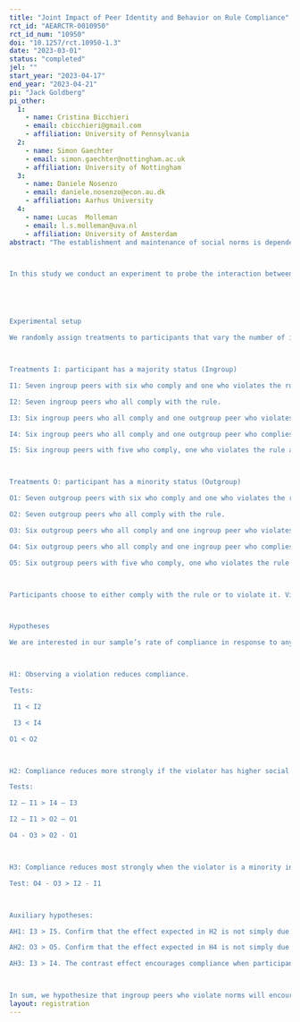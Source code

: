 ```yaml
---
title: "Joint Impact of Peer Identity and Behavior on Rule Compliance"
rct_id: "AEARCTR-0010950"
rct_id_num: "10950"
doi: "10.1257/rct.10950-1.3"
date: "2023-03-01"
status: "completed"
jel: ""
start_year: "2023-04-17"
end_year: "2023-04-21"
pi: "Jack Goldberg"
pi_other:
  1:
    - name: Cristina Bicchieri
    - email: cbicchieri@gmail.com
    - affiliation: University of Pennsylvania
  2:
    - name: Simon Gaechter
    - email: simon.gaechter@nottingham.ac.uk
    - affiliation: University of Nottingham
  3:
    - name: Daniele Nosenzo
    - email: daniele.nosenzo@econ.au.dk
    - affiliation: Aarhus University
  4:
    - name: Lucas  Molleman
    - email: l.s.molleman@uva.nl
    - affiliation: University of Amsterdam
abstract: "The establishment and maintenance of social norms is dependent on the behaviors of one’s reference network. By definition, social norms are behaviors that individuals conform to on the condition that most people in their network conform to the same behavior and also expect the individual to conform to that behavior. The belief that others conform to a behavior, known as empirical expectations, is largely dependent on witnessing that behavior in practice. Therefore, witnessing social norm violation should encourage more social norm violation since the empirical expectation for norm compliance has been reduced. Yet, not all peers in a reference network are equal. Those with lower social distance, or ingroup members, should play a more significant role in shaping one’s willingness to comply with a social norm, both positively and negatively. 

In this study we conduct an experiment to probe the interaction between group identity and peer behavior. Social distance is established by having participants identify what they see in a well-known optical illusion (“the dress”), with those who perceive the image the same way being classified into the same peer group. Participants are tasked with either complying with a rule and suffering a financial loss, or violating the rule to earn more money, but only after they witness the behaviors of previous participants. In particular, we look at how group identification may create contrast effects that do not exist in homogeneous groups in case of simple rules. A contrast effect happens when some observed negative behavior focuses subjects on a rule that prescribes the opposite behavior, inducing higher compliance rates when this negative behavior is displayed by an outgroup member than by an ingroup member. 


Experimental setup
We randomly assign treatments to participants that vary the number of ingroup/outgroup peers as well as number of rule violators and compliers that they witness. More specifically, we will run treatments with 7 peers, varying the number of violators (0 or 1) and their group identity (ingroup or outgroup). We study the role of minority status in rule compliance, looking for contrast effects. The treatments are herein defined as: 

Treatments I: participant has a majority status (Ingroup)
I1: Seven ingroup peers with six who comply and one who violates the rule. 
I2: Seven ingroup peers who all comply with the rule. 
I3: Six ingroup peers who all comply and one outgroup peer who violates the rule. 
I4: Six ingroup peers who all comply and one outgroup peer who complies with the rule. 
I5: Six ingroup peers with five who comply, one who violates the rule and one outgroup peer who complies with the rule. 

Treatments O: participant has a minority status (Outgroup)
O1: Seven outgroup peers with six who comply and one who violates the rule. 
O2: Seven outgroup peers who all comply with the rule. 
O3: Six outgroup peers who all comply and one ingroup peer who violates the rule. 
O4: Six outgroup peers who all comply and one ingroup peer who complies with the rule. 
O5: Six outgroup peers with five who comply, one who violates the rule and one ingroup peer who complies with the rule. 

Participants choose to either comply with the rule or to violate it. Violating the rule always leads to higher monetary payoffs. This means that our outcome variable is binary (0=violate; 1=comply with the rule). 

Hypotheses
We are interested in our sample’s rate of compliance in response to any of the ten treatments. In what follows, we clarify our main hypotheses in terms of rates of compliance in response to the treatments defined above: 

H1: Observing a violation reduces compliance.
Tests: 
 I1 < I2 
 I3 < I4
O1 < O2

H2: Compliance reduces more strongly if the violator has higher social proximity (‘ingroup’) 
Tests: 
I2 – I1 > I4 – I3
I2 – I1 > O2 – O1
O4 - O3 > O2 - O1

H3: Compliance reduces most strongly when the violator is a minority ingroup. 
Test: O4 - O3 > I2 - I1

Auxiliary hypotheses: 
AH1: I3 > I5. Confirm that the effect expected in H2 is not simply due to a change in the group identity composition but is specific to the “contrast effect” 
AH2: O3 > O5. Confirm that the effect expected in H4 is not simply due to a change in the group identity composition. 
AH3: I3 > I4. The contrast effect encourages compliance when participants view an outgroup violator. 

In sum, we hypothesize that ingroup peers who violate norms will encourage more norm violation than outgroup norm violators will, and ingroup peers who comply will encourage more participant compliance than outgroup compliance will. "
layout: registration
---
```


